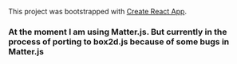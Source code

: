 This project was bootstrapped with [Create React App](https://github.com/facebook/create-react-app).

### At the moment I am using Matter.js. But currently in the process of porting to box2d.js because of some bugs in Matter.js
